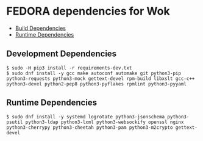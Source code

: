 FEDORA dependencies for Wok
================================

* [Build Dependencies](#development-dependencies)
* [Runtime Dependencies](#runtime-dependencies)

Development Dependencies
--------------------

    $ sudo -H pip3 install -r requirements-dev.txt
    $ sudo dnf install -y gcc make autoconf automake git python3-pip python3-requests python3-mock gettext-devel rpm-build libxslt gcc-c++ python3-devel python2-pep8 python3-pyflakes rpmlint python3-pyyaml

Runtime Dependencies
--------------------

    $ sudo dnf install -y systemd logrotate python3-jsonschema python3-psutil python3-ldap python3-lxml python3-websockify openssl nginx python3-cherrypy python3-cheetah python3-pam python3-m2crypto gettext-devel
